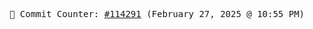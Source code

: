 <p align="center">
    <samp>
        📮 Commit Counter: <a href="https://github.com/Javascript-void0/Javascript-void0/commits/main">#114291</a> (February 27, 2025 @ 10:55 PM)
    </samp>
</p>